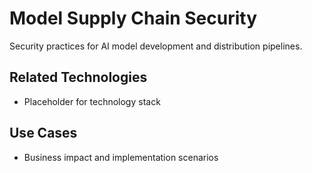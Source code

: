 # Model Supply Chain Security

Security practices for AI model development and distribution pipelines.

## Related Technologies
- Placeholder for technology stack

## Use Cases
- Business impact and implementation scenarios
